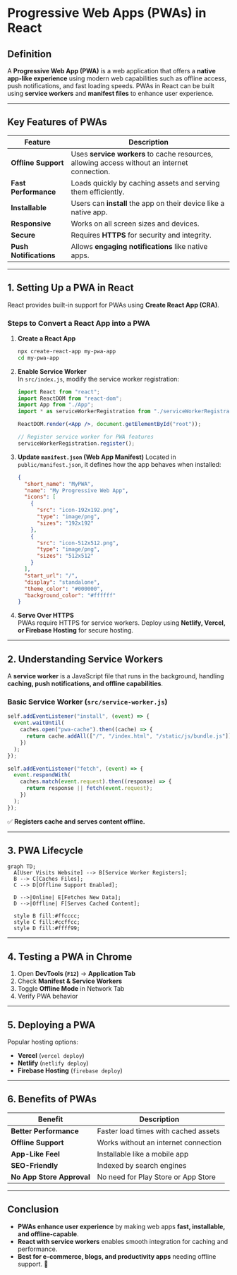 # **Progressive Web Apps (PWAs) in React**

## **Definition**  
A **Progressive Web App (PWA)** is a web application that offers a **native app-like experience** using modern web capabilities such as offline access, push notifications, and fast loading speeds. PWAs in React can be built using **service workers** and **manifest files** to enhance user experience.

---

## **Key Features of PWAs**
| Feature | Description |
|---------|------------|
| **Offline Support** | Uses **service workers** to cache resources, allowing access without an internet connection. |
| **Fast Performance** | Loads quickly by caching assets and serving them efficiently. |
| **Installable** | Users can **install** the app on their device like a native app. |
| **Responsive** | Works on all screen sizes and devices. |
| **Secure** | Requires **HTTPS** for security and integrity. |
| **Push Notifications** | Allows **engaging notifications** like native apps. |

---

## **1. Setting Up a PWA in React**
React provides built-in support for PWAs using **Create React App (CRA)**.

### **Steps to Convert a React App into a PWA**
1. **Create a React App**  
   ```bash
   npx create-react-app my-pwa-app
   cd my-pwa-app
   ```

2. **Enable Service Worker**  
   In `src/index.js`, modify the service worker registration:
   ```jsx
   import React from "react";
   import ReactDOM from "react-dom";
   import App from "./App";
   import * as serviceWorkerRegistration from "./serviceWorkerRegistration";

   ReactDOM.render(<App />, document.getElementById("root"));

   // Register service worker for PWA features
   serviceWorkerRegistration.register();
   ```

3. **Update `manifest.json` (Web App Manifest)**
   Located in `public/manifest.json`, it defines how the app behaves when installed:
   ```json
   {
     "short_name": "MyPWA",
     "name": "My Progressive Web App",
     "icons": [
       {
         "src": "icon-192x192.png",
         "type": "image/png",
         "sizes": "192x192"
       },
       {
         "src": "icon-512x512.png",
         "type": "image/png",
         "sizes": "512x512"
       }
     ],
     "start_url": "/",
     "display": "standalone",
     "theme_color": "#000000",
     "background_color": "#ffffff"
   }
   ```

4. **Serve Over HTTPS**  
   PWAs require HTTPS for service workers. Deploy using **Netlify, Vercel, or Firebase Hosting** for secure hosting.

---

## **2. Understanding Service Workers**
A **service worker** is a JavaScript file that runs in the background, handling **caching, push notifications, and offline capabilities**.

### **Basic Service Worker (`src/service-worker.js`)**
```js
self.addEventListener("install", (event) => {
  event.waitUntil(
    caches.open("pwa-cache").then((cache) => {
      return cache.addAll(["/", "/index.html", "/static/js/bundle.js"]);
    })
  );
});

self.addEventListener("fetch", (event) => {
  event.respondWith(
    caches.match(event.request).then((response) => {
      return response || fetch(event.request);
    })
  );
});
```

✅ **Registers cache and serves content offline.**  

---

## **3. PWA Lifecycle**
```mermaid
graph TD;
  A[User Visits Website] --> B[Service Worker Registers];
  B --> C[Caches Files];
  C --> D[Offline Support Enabled];

  D -->|Online| E[Fetches New Data];
  D -->|Offline| F[Serves Cached Content];

  style B fill:#ffcccc;
  style C fill:#ccffcc;
  style D fill:#ffff99;
```

---

## **4. Testing a PWA in Chrome**
1. Open **DevTools (`F12`)** → **Application Tab**  
2. Check **Manifest & Service Workers**  
3. Toggle **Offline Mode** in Network Tab  
4. Verify PWA behavior  

---

## **5. Deploying a PWA**
Popular hosting options:  
- **Vercel** (`vercel deploy`)  
- **Netlify** (`netlify deploy`)  
- **Firebase Hosting** (`firebase deploy`)  

---

## **6. Benefits of PWAs**
| Benefit | Description |
|---------|------------|
| **Better Performance** | Faster load times with cached assets |
| **Offline Support** | Works without an internet connection |
| **App-Like Feel** | Installable like a mobile app |
| **SEO-Friendly** | Indexed by search engines |
| **No App Store Approval** | No need for Play Store or App Store |

---

## **Conclusion**
- **PWAs enhance user experience** by making web apps **fast, installable, and offline-capable**.  
- **React with service workers** enables smooth integration for caching and performance.  
- **Best for e-commerce, blogs, and productivity apps** needing offline support. 🚀